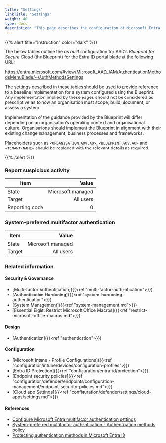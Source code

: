 ```yaml
---
title: "Settings"
linkTitle: "Settings"
weight: 40
type: docs
description: "This page describes the configuration of Microsoft Entra ID associated with systems built according to the guidance provided by ASD's Blueprint for Secure Cloud."
---
```


{{% alert title="Instruction" color="dark" %}}
 
The below tables outline the *as built* configuration for ASD's *Blueprint for Secure Cloud* (the Blueprint) for the Entra ID portal blade at the following URL:

https://entra.microsoft.com/#view/Microsoft_AAD_IAM/AuthenticationMethodsMenuBlade/~/AuthMethodsSettings
 
The settings described in these tables should be used to provide reference to a baseline implementation for a system configured using the Blueprint. Any implementation implied by these pages should not be considered as prescriptive as to how an organisation must scope, build, document, or assess a system.

Implementation of the guidance provided by the Blueprint will differ depending on an organisation’s operating context and organisational culture. Organisations should implement the Blueprint in alignment with their existing change management, business processes and frameworks.

Placeholders such as `<ORGANISATION.GOV.AU>`, `<BLUEPRINT.GOV.AU>` and `<TENANT-NAME>` should be replaced with the relevant details as required.

{{% /alert %}}

### Report suspicious activity

| Item           |             Value |
| -------------- | ----------------: |
| State          | Microsoft managed |
| Target         |         All users |
| Reporting code |                 0 |

### System-preferred multifactor authentication

| Item   |             Value |
| ------ | ----------------: |
| State  | Microsoft managed |
| Target |         All users |



### Related information

#### Security & Governance

* [Multi-factor Authentication]({{<ref "multi-factor-authentication">}})
* [Authentication Hardening]({{<ref "system-hardening-authentication">}})
* [System Management]({{<ref "system-management.md">}})
* [Essential Eight: Restrict Microsoft Office Macros]({{<ref "restrict-microsoft-office-macros.md">}})

#### Design

* [Authentication]({{<ref "authentication">}})

#### Configuration

* [Microsoft Intune - Profile Configurations]({{<ref "configuration/intune/devices/configuration-profiles">}})
* [Entra ID Protection]({{<ref "configuration/entra-id/protection">}})
* [Endpoint security policies]({{<ref "configuration/defender/endpoints/configuration-management/endpoint-security-policies.md">}})
* [Cloud app Settings]({{<ref "configuration/defender/settings/cloud-apps/settings.md">}})

#### References

* [Configure Microsoft Entra multifactor authentication settings](https://learn.microsoft.com/entra/identity/authentication/howto-mfa-mfasettings)
* [System-preferred multifactor authentication - Authentication methods policy](https://learn.microsoft.com/entra/identity/authentication/concept-system-preferred-multifactor-authentication)
* [Protecting authentication methods in Microsoft Entra ID](https://learn.microsoft.com/entra/identity/authentication/concept-authentication-default-enablement)



